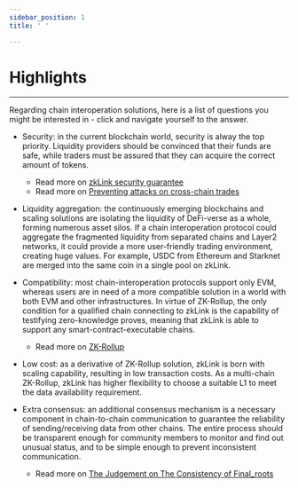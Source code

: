 ```yaml
---
sidebar_position: 1
title: ' '

---
```


# Highlights

---
Regarding chain interoperation solutions, here is a list of questions you might be interested in - click and navigate yourself to the answer.

- <span className="highlight">Security</span>: in the current blockchain world, security is alway the top priority. Liquidity providers should be convinced that their funds are safe, while traders must be assured that they can acquire the correct amount of tokens.

  - Read more on [zkLink security guarantee](/docs/Technology/About-Security)
  - Read more on [Preventing attacks on cross-chain trades](/docs/Technology/About-Security#preventing-attacks)

- <span className="highlight">Liquidity aggregation</span>: the continuously emerging blockchains and scaling solutions are isolating the liquidity of DeFi-verse as a whole, forming numerous asset silos. If a chain interoperation protocol could aggregate the fragmented liquidity from separated chains and Layer2 networks, it could provide a more user-friendly trading environment, creating huge values. For example, USDC from Ethereum and Starknet are merged into the same coin in a single pool on zkLink.

- <span className="highlight">Compatibility</span>: most chain-interoperation protocols support only EVM, whereas users are in need of a more compatible solution in a world with both EVM and other infrastructures. In virtue of ZK-Rollup, the only condition for a qualified chain connecting to zkLink is the capability of testifying zero-knowledge proves, meaning that zkLink is able to support any smart-contract-executable chains.

  - Read more on [ZK-Rollup](/docs/Technology/Technology)

- <span className="highlight">Low cost</span>: as a derivative of ZK-Rollup solution, zkLink is born with scaling capability, resulting in low transaction costs. As a multi-chain ZK-Rollup, zkLink has higher flexibility to choose a suitable L1 to meet the data availability requirement.

- <span className="highlight">Extra consensus</span>: an additional consensus mechanism is a necessary component in chain-to-chain communication to guarantee the reliability of sending/receiving data from other chains. The entire process should be transparent enough for community members to monitor and find out unusual status, and to be simple enough to prevent inconsistent communication.

  - Read more on [The Judgement on The Consistency of Final_roots](/docs/Technology/About-Security#the-judgement-on-the-consistency-of-final_roots)
